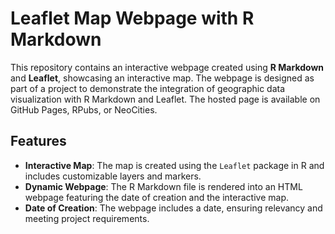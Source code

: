 # Leaflet Map Webpage with R Markdown

This repository contains an interactive webpage created using **R Markdown** and **Leaflet**, showcasing an interactive map. The webpage is designed as part of a project to demonstrate the integration of geographic data visualization with R Markdown and Leaflet. The hosted page is available on GitHub Pages, RPubs, or NeoCities.

## Features

- **Interactive Map**: The map is created using the `Leaflet` package in R and includes customizable layers and markers.
- **Dynamic Webpage**: The R Markdown file is rendered into an HTML webpage featuring the date of creation and the interactive map.
- **Date of Creation**: The webpage includes a date, ensuring relevancy and meeting project requirements.

